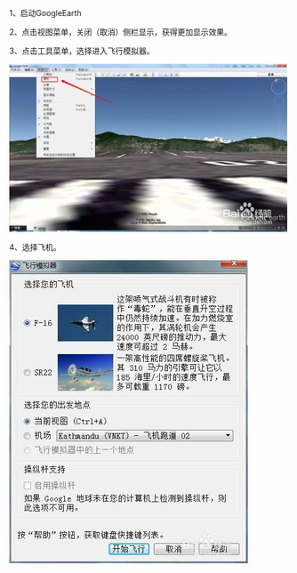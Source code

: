 1、启动GoogleEarth

2、点击视图菜单，关闭（取消）侧栏显示，获得更加显示效果。

3、点击工具菜单，选择进入飞行模拟器。

![startSim](/imgs/startsim.jpg)

4、选择飞机。

![configSim](/imgs/cfgsim.jpg)
